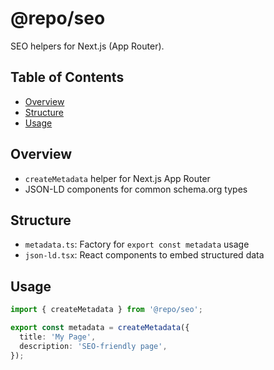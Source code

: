 # @repo/seo

SEO helpers for Next.js (App Router).

## Table of Contents

<!-- START doctoc generated TOC please keep comment here to allow auto update -->
<!-- DON'T EDIT THIS SECTION, INSTEAD RE-RUN doctoc TO UPDATE -->

- [Overview](#overview)
- [Structure](#structure)
- [Usage](#usage)

<!-- END doctoc generated TOC please keep comment here to allow auto update -->

## Overview

- `createMetadata` helper for Next.js App Router
- JSON-LD components for common schema.org types

## Structure

- `metadata.ts`: Factory for `export const metadata` usage
- `json-ld.tsx`: React components to embed structured data

## Usage

```ts
import { createMetadata } from '@repo/seo';

export const metadata = createMetadata({
  title: 'My Page',
  description: 'SEO-friendly page',
});
```
